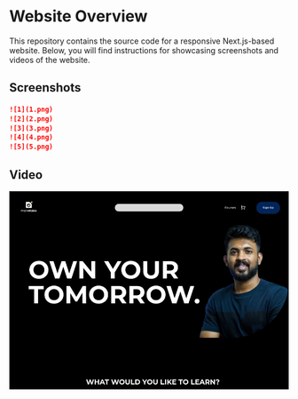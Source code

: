 # Website Overview

This repository contains the source code for a responsive Next.js-based website. Below, you will find instructions for showcasing screenshots and videos of the website.



## Screenshots



```markdown
![1](1.png)
![2](2.png)
![3](3.png)
![4](4.png)
![5](5.png)
```         


## Video


[![Watch the video](1.png)](video.mp4)
```

